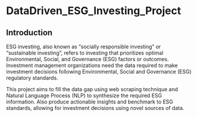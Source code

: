 # DataDriven_ESG_Investing_Project

## Introduction
ESG investing, also known as “socially responsible investing” or “sustainable investing”,  refers to investing that prioritizes optimal Environmental, Social, and Governance (ESG) factors or outcomes. Investment management organizations need the data required to make investment decisions following Environmental, Social and Governance (ESG) regulatory standards. 

This project aims to fill the data gap using web scraping technique and Natural Language Process (NLP) to synthesize the required ESG information. Also produce actionable insights and benchmark to ESG standards, allowing for investment decisions using novel sources of data. 

